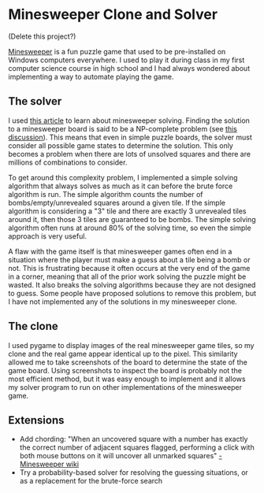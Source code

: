 # Minesweeper Clone and Solver
(Delete this project?)

[Minesweeper](https://en.wikipedia.org/wiki/Minesweeper_(video_game)) is a fun puzzle game that used to be pre-installed on Windows computers everywhere. I used to play it during class in my first computer science course in high school and I had always wondered about implementing a way to automate playing the game.

## The solver
I used [this article](https://magnushoff.com/articles/minesweeper/) to learn about minesweeper solving. Finding the solution to a minesweeper board is said to be a NP-complete problem (see [this discussion](https://cstheory.stackexchange.com/questions/21323/is-it-np-hard-to-play-minesweeper-perfectly)). This means that even in simple puzzle boards, the solver must consider all possible game states to determine the solution. This only becomes a problem when there are lots of unsolved squares and there are millions of combinations to consider. 

To get around this complexity problem, I implemented a simple solving algorithm that always solves as much as it can before the brute force algorithm is run. The simple algorithm counts the number of bombs/empty/unrevealed squares around a given tile. If the simple algorithm is considering a "3" tile and there are exactly 3 unrevealed tiles around it, then those 3 tiles are guaranteed to be bombs. The simple solving algorithm often runs at around 80% of the solving time, so even the simple approach is very useful. 

A flaw with the game itself is that minesweeper games often end in a situation where the player must make a guess about a tile being a bomb or not. This is frustrating because it often occurs at the very end of the game in a corner, meaning that all of the prior work solving the puzzle might be wasted. It also breaks the solving algorithms because they are not designed to guess. Some people have proposed solutions to remove this problem, but I have not implemented any of the solutions in my minesweeper clone.

## The clone
I used pygame to display images of the real minesweeper game tiles, so my clone and the real game appear identical up to the pixel. This similarity allowed me to take screenshots of the board to determine the state of the game board. Using screenshots to inspect the board is probably not the most efficient method, but it was easy enough to implement and it allows my solver program to run on other implementations of the minesweeper game.

## Extensions
* Add chording: "When an uncovered square with a number has exactly the correct number of adjacent squares flagged, performing a click with both mouse buttons on it will uncover all unmarked squares" [-Minesweeper wiki](http://www.minesweeper.info/wiki/Chord)
* Try a probability-based solver for resolving the guessing situations, or as a replacement for the brute-force search
